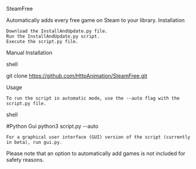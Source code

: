 SteamFree

Automatically adds every free game on Steam to your library.
Installation

    Download the InstallAndUpdate.py file.
    Run the InstallAndUpdate.py script.
    Execute the script.py file.

Manual Installation

shell

git clone https://github.com/HttpAnimation/SteamFree.git

Usage

    To run the script in automatic mode, use the --auto flag with the script.py file.

shell

#Python Gui
python3 script.py --auto

    For a graphical user interface (GUI) version of the script (currently in beta), run gui.py.

Please note that an option to automatically add games is not included for safety reasons.

